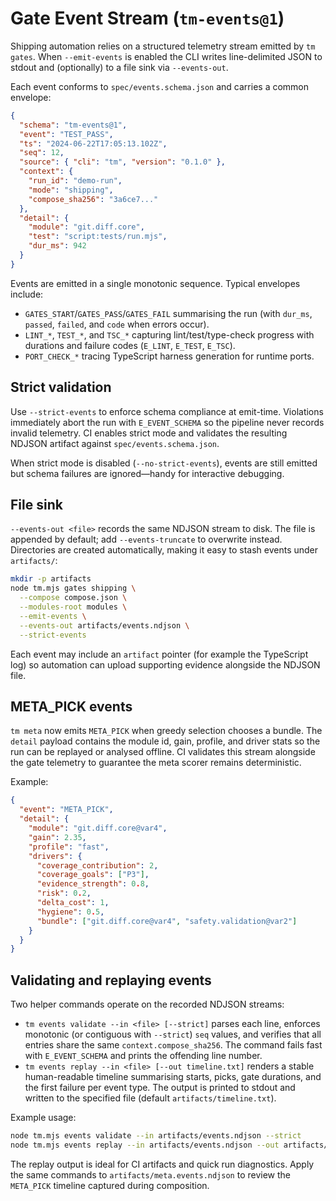 # Gate Event Stream (`tm-events@1`)

Shipping automation relies on a structured telemetry stream emitted by
`tm gates`. When `--emit-events` is enabled the CLI writes line-delimited JSON to
stdout and (optionally) to a file sink via `--events-out`.

Each event conforms to `spec/events.schema.json` and carries a common envelope:

```json
{
  "schema": "tm-events@1",
  "event": "TEST_PASS",
  "ts": "2024-06-22T17:05:13.102Z",
  "seq": 12,
  "source": { "cli": "tm", "version": "0.1.0" },
  "context": {
    "run_id": "demo-run",
    "mode": "shipping",
    "compose_sha256": "3a6ce7..."
  },
  "detail": {
    "module": "git.diff.core",
    "test": "script:tests/run.mjs",
    "dur_ms": 942
  }
}
```

Events are emitted in a single monotonic sequence. Typical envelopes include:

- `GATES_START`/`GATES_PASS`/`GATES_FAIL` summarising the run (with `dur_ms`,
  `passed`, `failed`, and `code` when errors occur).
- `LINT_*`, `TEST_*`, and `TSC_*` capturing lint/test/type-check progress with
  durations and failure codes (`E_LINT`, `E_TEST`, `E_TSC`).
- `PORT_CHECK_*` tracing TypeScript harness generation for runtime ports.

## Strict validation

Use `--strict-events` to enforce schema compliance at emit-time. Violations
immediately abort the run with `E_EVENT_SCHEMA` so the pipeline never records
invalid telemetry. CI enables strict mode and validates the resulting NDJSON
artifact against `spec/events.schema.json`.

When strict mode is disabled (`--no-strict-events`), events are still emitted but
schema failures are ignored—handy for interactive debugging.

## File sink

`--events-out <file>` records the same NDJSON stream to disk. The file is
appended by default; add `--events-truncate` to overwrite instead. Directories
are created automatically, making it easy to stash events under `artifacts/`:

```bash
mkdir -p artifacts
node tm.mjs gates shipping \
  --compose compose.json \
  --modules-root modules \
  --emit-events \
  --events-out artifacts/events.ndjson \
  --strict-events
```

Each event may include an `artifact` pointer (for example the TypeScript log) so
automation can upload supporting evidence alongside the NDJSON file.

## META_PICK events

`tm meta` now emits `META_PICK` when greedy selection chooses a bundle. The
`detail` payload contains the module id, gain, profile, and driver stats so the
run can be replayed or analysed offline. CI validates this stream alongside the
gate telemetry to guarantee the meta scorer remains deterministic.

Example:

```json
{
  "event": "META_PICK",
  "detail": {
    "module": "git.diff.core@var4",
    "gain": 2.35,
    "profile": "fast",
    "drivers": {
      "coverage_contribution": 2,
      "coverage_goals": ["P3"],
      "evidence_strength": 0.8,
      "risk": 0.2,
      "delta_cost": 1,
      "hygiene": 0.5,
      "bundle": ["git.diff.core@var4", "safety.validation@var2"]
    }
  }
}
```

## Validating and replaying events

Two helper commands operate on the recorded NDJSON streams:

- `tm events validate --in <file> [--strict]` parses each line, enforces
  monotonic (or contiguous with `--strict`) `seq` values, and verifies that all
  entries share the same `context.compose_sha256`. The command fails fast with
  `E_EVENT_SCHEMA` and prints the offending line number.
- `tm events replay --in <file> [--out timeline.txt]` renders a stable
  human-readable timeline summarising starts, picks, gate durations, and the
  first failure per event type. The output is printed to stdout and written to
  the specified file (default `artifacts/timeline.txt`).

Example usage:

```bash
node tm.mjs events validate --in artifacts/events.ndjson --strict
node tm.mjs events replay --in artifacts/events.ndjson --out artifacts/timeline.txt
```

The replay output is ideal for CI artifacts and quick run diagnostics. Apply the
same commands to `artifacts/meta.events.ndjson` to review the `META_PICK`
timeline captured during composition.
